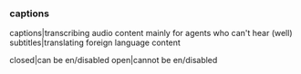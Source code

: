 ### captions

captions|transcribing audio content mainly for agents who can't hear (well)
subtitles|translating foreign language content

closed|can be en/disabled
open|cannot be en/disabled